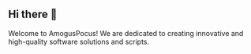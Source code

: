 ## Hi there 👋
Welcome to AmogusPocus! We are dedicated to creating innovative and high-quality software solutions and scripts.
